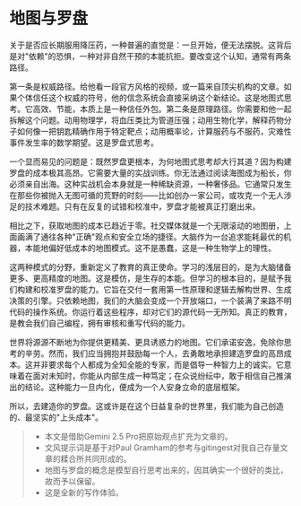 # 地图与罗盘

关于是否应长期服用降压药，一种普遍的直觉是：一旦开始，便无法摆脱。这背后是对"依赖"的恐惧，一种对非自然干预的本能抗拒。要改变这个认知，通常有两条路径。

第一条是权威路径。给他看一段官方风格的视频，或一篇来自顶尖机构的文章。如果个体信任这个权威的符号，他的信念系统会直接采纳这个新结论。这是地图式思考。它高效、节能，本质上是一种信任外包。第二条是原理路径。你需要和他一起拆解这个问题。动用物理学，将血压类比为管道压强；动用生物化学，解释药物分子如何像一把钥匙精确作用于特定靶点；动用概率论，计算服药与不服药，灾难性事件发生率的数学期望。这是罗盘式思考。

一个显而易见的问题是：既然罗盘更根本，为何地图式思考却大行其道？因为构建罗盘的成本极其高昂。它需要大量的实战训练。你无法通过阅读海图成为船长，你必须亲自出海。这种实战机会本身就是一种稀缺资源，一种奢侈品。它通常只发生在那些你被抛入无图可循的荒野的时刻——比如创办一家公司，或攻克一个无人涉足的技术难题。只有在反复的试错和校准中，罗盘才能被真正打磨出来。

相比之下，获取地图的成本已趋近于零。社交媒体就是一个无限滚动的地图册，上面画满了通往各种"正确"观点和安全立场的捷径。大脑作为一台追求能耗最优的机器，本能地偏好低成本的地图模式。这不是愚蠢，这是一种生物学上的理性。

这两种模式的分野，重新定义了教育的真正使命。学习的浅层目的，是为大脑储备更多、更高精度的地图。这是模仿，是生存的本能。但学习的根本目的，是赋予我们构建和校准罗盘的能力。它旨在交付一套用第一性原理和逻辑去解构世界、生成决策的引擎。只依赖地图，我们的大脑会变成一个开放端口，一个装满了来路不明代码的操作系统。你运行着这些程序，却对它们的源代码一无所知。真正的教育，是教会我们自己编程，拥有审核和重写代码的能力。

世界将源源不断地为你提供更精美、更具诱惑力的地图。它们承诺安逸，免除你思考的辛劳。然而，我们应当拥抱并鼓励每一个人，去勇敢地承担建造罗盘的高昂成本。这并非要求每个人都成为全知全能的专家，而是倡导一种智力上的诚实。它意味着在面对未知时，你能从内部生成一种笃定；在众说纷纭中，敢于相信自己推演出的结论。这种能力一旦内化，便成为一个人安身立命的底层框架。

所以，去建造你的罗盘。这或许是在这个日益复杂的世界里，我们能为自己创造的、最坚实的"上头成本"。

> - 本文是借助Gemini 2.5 Pro把原始观点扩充为文章的。
> - 文风提示词是基于对Paul Gramham的参考与gitingest对我自己存量文章的糅合所共同形成的。
> - 地图与罗盘的概念是模型自行思考出来的，因其确实一个很好的类比，故而予以保留。
> - 这是全新的写作体验。